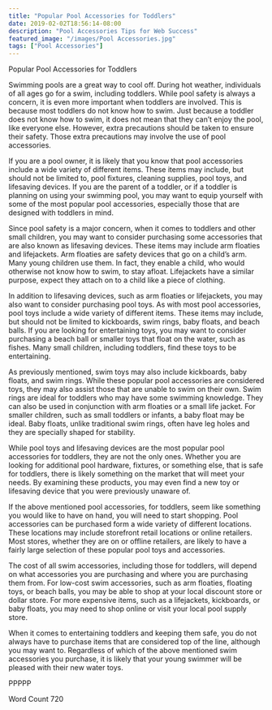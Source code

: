 ```yaml
---
title: "Popular Pool Accessories for Toddlers"
date: 2019-02-02T18:56:14-08:00
description: "Pool Accessories Tips for Web Success"
featured_image: "/images/Pool Accessories.jpg"
tags: ["Pool Accessories"]
---
```


Popular Pool Accessories for Toddlers

Swimming pools are a great way to cool off.  During hot weather, individuals of all ages go for a swim, including toddlers.  While pool safety is always a concern, it is even more important when toddlers are involved.  This is because most toddlers do not know how to swim. Just because a toddler does not know how to swim, it does not mean that they can’t enjoy the pool, like everyone else. However, extra precautions should be taken to ensure their safety. Those extra precautions may involve the use of pool accessories.

If you are a pool owner, it is likely that you know that pool accessories include a wide variety of different items. These items may include, but should not be limited to, pool fixtures, cleaning supplies, pool toys, and lifesaving devices.  If you are the parent of a toddler, or if a toddler is planning on using your swimming pool, you may want to equip yourself with some of the most popular pool accessories, especially those that are designed with toddlers in mind.  

Since pool safety is a major concern, when it comes to toddlers and other small children, you may want to consider purchasing some accessories that are also known as lifesaving devices. These items may include arm floaties and lifejackets.  Arm floaties are safety devices that go on a child’s arm.  Many young children use them.  In fact, they enable a child, who would otherwise not know how to swim, to stay afloat.  Lifejackets have a similar purpose, expect they attach on to a child like a piece of clothing.  

In addition to lifesaving devices, such as arm floaties or lifejackets, you may also want to consider purchasing pool toys. As with most pool accessories, pool toys include a wide variety of different items. These items may include, but should not be limited to kickboards, swim rings, baby floats, and beach balls. If you are looking for entertaining toys, you may want to consider purchasing a beach ball or smaller toys that float on the water, such as fishes.  Many small children, including toddlers, find these toys to be entertaining.

As previously mentioned, swim toys may also include kickboards, baby floats, and swim rings.  While these popular pool accessories are considered toys, they may also assist those that are unable to swim on their own. Swim rings are ideal for toddlers who may have some swimming knowledge. They can also be used in conjunction with arm floaties or a small life jacket. For smaller children, such as small toddlers or infants, a baby float may be ideal. Baby floats, unlike traditional swim rings, often have leg holes and they are specially shaped for stability.  

While pool toys and lifesaving devices are the most popular pool accessories for toddlers, they are not the only ones. Whether you are looking for additional pool hardware, fixtures, or something else, that is safe for toddlers, there is likely something on the market that will meet your needs. By examining these products, you may even find a new toy or lifesaving device that you were previously unaware of.  

If the above mentioned pool accessories, for toddlers, seem like something you would like to have on hand, you will need to start shopping.  Pool accessories can be purchased form a wide variety of different locations. These locations may include storefront retail locations or online retailers.  Most stores, whether they are on or offline retailers, are likely to have a fairly large selection of these popular pool toys and accessories.

The cost of all swim accessories, including those for toddlers, will depend on what accessories you are purchasing and where you are purchasing them from.  For low-cost swim accessories, such as arm floaties, floating toys, or beach balls, you may be able to shop at your local discount store or dollar store. For more expensive items, such as a lifejackets, kickboards, or baby floats, you may need to shop online or visit your local pool supply store.

When it comes to entertaining toddlers and keeping them safe, you do not always have to purchase items that are considered top of the line, although you may want to. Regardless of which of the above mentioned swim accessories you purchase, it is likely that your young swimmer will be pleased with their new water toys.

PPPPP

Word Count 720

